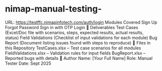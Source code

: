 # nimap-manual-testing-
URL: https://testffc.nimapinfotech.com/auth/login
Modules Covered
Sign Up
Forgot Password
Sign in with OTP
Login
🔹 Deliverables
Test Cases (Excel/Doc file with scenarios, steps, expected results, actual results, status)
Field Validations (Checklist of input validations for each module)
Bug Report (Document listing issues found with steps to reproduce)
🔹 Files in this Repository
TestCases.xlsx – Test case scenarios for all modules
FieldValidations.xlsx – Validation rules for input fields
BugReport.xlsx – Reported bugs with details
🔹 Author
Name: [Your Full Name]
Role: Manual Tester
Date: Sept 2025
